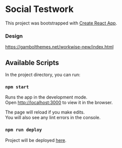 # Social Testwork

This project was bootstrapped with [Create React App](https://github.com/facebook/create-react-app).

### Design

https://gambolthemes.net/workwise-new/index.html

## Available Scripts

In the project directory, you can run:

### `npm start`

Runs the app in the development mode.\
Open [http://localhost:3000](http://localhost:3000) to view it in the browser.

The page will reload if you make edits.\
You will also see any lint errors in the console.

### `npm run deploy`

Project will be deployed [here](balkanskiy.github.io/cra-gh/).
